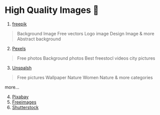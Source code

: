 # High Quality Images :rocket:
<a name="images" ></a>

 1. <a  href="https://www.freepik.com" target="_blank">freepik</a>

  > Background Image 
  > Free vectors 
  > Logo image 
  > Design Image & more
  > Abstract background
  

 2. <a  href="https://www.pexels.com/" target="_blank" target="_blank">Pexels</a>
 > Free photos 
 > Background photos
 > Best freestocl videos
 > city pictures
  
 3. <a  href="https://www.unsplash.com" target="_blank">Unspalsh</a>
 > Free pictures
 > Wallpaper 
 > Nature
 > Women
 > Nature & more categories
 
more...

 4. <a  href="https://www.pixabay" target="_blank">Pixabay</a>
 5. <a href="https://www.freeimages.com" target="_blank">Freeimages</a>
 6. <a href="https://wwwshutterstock.com" target="_blank">Shutterstock</a>

